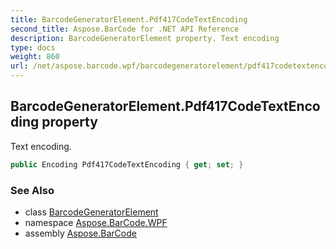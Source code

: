 ```yaml
---
title: BarcodeGeneratorElement.Pdf417CodeTextEncoding
second_title: Aspose.BarCode for .NET API Reference
description: BarcodeGeneratorElement property. Text encoding
type: docs
weight: 860
url: /net/aspose.barcode.wpf/barcodegeneratorelement/pdf417codetextencoding/
---
```

## BarcodeGeneratorElement.Pdf417CodeTextEncoding property

Text encoding.

```csharp
public Encoding Pdf417CodeTextEncoding { get; set; }
```

### See Also

* class [BarcodeGeneratorElement](../)
* namespace [Aspose.BarCode.WPF](../../barcodegeneratorelement/)
* assembly [Aspose.BarCode](../../../)


